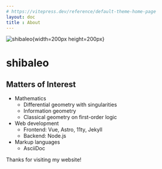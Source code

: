 ```yaml
---
# https://vitepress.dev/reference/default-theme-home-page
layout: doc
title : About
---
```


![shibaleo](/img/shibaleo.png){width=200px height=200px}

# shibaleo

## Matters of Interest

- Mathematics
  * Differential geometry with singularities
  * Information geometry
  * Classical geometry on first-order logic
- Web development
  * Frontend: Vue, Astro, 11ty, Jekyll
  * Backend: Node.js
- Markup languages
  * AsciiDoc

Thanks for visiting my website!

<HomeButton />
<script setup>
import HomeButton from '@components/HomeButton.vue'
import Timeline from '@components/Timeline.vue'
</script>